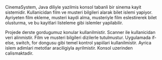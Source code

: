 CinemaSystem, Java diliyle yazilmis konsol tabanli bir sinema kayit sistemidir. Kullanicidan film ve musteri bilgileri alarak bilet islemi yapiyor. Ayriyeten film ekleme, musteri kaydi alma, musteriyle film eslestirerek bilet olusturma, ve bu kayitlari listeleme gibi islemler yapilabilir.

Projede derste gordugumuz konular kullanilmistir. Scanner ile kullanicidan veri alinmistir. Film ve musteri bilgileri dizilerle tutulmustur. Uygulamada if-else, switch, for dongusu gibi temel kontrol yapiilari kullanilmistir. Ayrica islem adimlari metotlar araciligiyla ayrilmistir. Konsol uzerinden calismaktadir.
